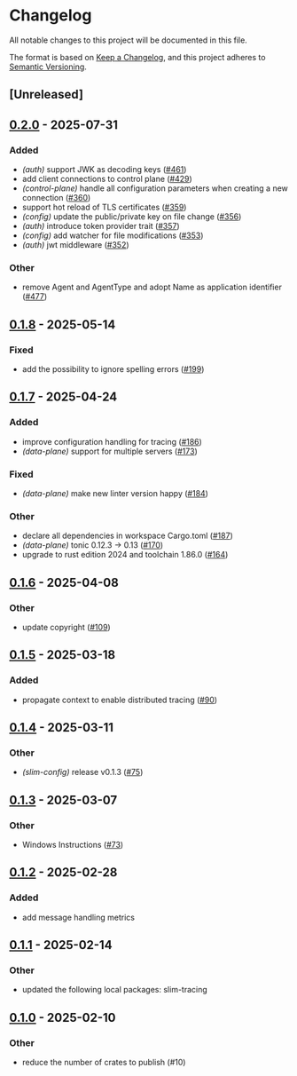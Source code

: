 # Changelog

All notable changes to this project will be documented in this file.

The format is based on [Keep a Changelog](https://keepachangelog.com/en/1.0.0/),
and this project adheres to [Semantic Versioning](https://semver.org/spec/v2.0.0.html).

## [Unreleased]

## [0.2.0](https://github.com/agntcy/slim/compare/slim-config-v0.1.8...slim-config-v0.2.0) - 2025-07-31

### Added

- *(auth)* support JWK as decoding keys ([#461](https://github.com/agntcy/slim/pull/461))
- add client connections to control plane ([#429](https://github.com/agntcy/slim/pull/429))
- *(control-plane)* handle all configuration parameters when creating a new connection ([#360](https://github.com/agntcy/slim/pull/360))
- support hot reload of TLS certificates ([#359](https://github.com/agntcy/slim/pull/359))
- *(config)* update the public/private key on file change ([#356](https://github.com/agntcy/slim/pull/356))
- *(auth)* introduce token provider trait ([#357](https://github.com/agntcy/slim/pull/357))
- *(config)* add watcher for file modifications ([#353](https://github.com/agntcy/slim/pull/353))
- *(auth)* jwt middleware ([#352](https://github.com/agntcy/slim/pull/352))

### Other

- remove Agent and AgentType and adopt Name as application identifier ([#477](https://github.com/agntcy/slim/pull/477))

## [0.1.8](https://github.com/agntcy/slim/compare/slim-config-v0.1.7...slim-config-v0.1.8) - 2025-05-14

### Fixed

- add the possibility to ignore spelling errors ([#199](https://github.com/agntcy/slim/pull/199))

## [0.1.7](https://github.com/agntcy/slim/compare/slim-config-v0.1.6...slim-config-v0.1.7) - 2025-04-24

### Added

- improve configuration handling for tracing ([#186](https://github.com/agntcy/slim/pull/186))
- *(data-plane)* support for multiple servers ([#173](https://github.com/agntcy/slim/pull/173))

### Fixed

- *(data-plane)* make new linter version happy ([#184](https://github.com/agntcy/slim/pull/184))

### Other

- declare all dependencies in workspace Cargo.toml ([#187](https://github.com/agntcy/slim/pull/187))
- *(data-plane)* tonic 0.12.3 -> 0.13 ([#170](https://github.com/agntcy/slim/pull/170))
- upgrade to rust edition 2024 and toolchain 1.86.0 ([#164](https://github.com/agntcy/slim/pull/164))

## [0.1.6](https://github.com/agntcy/slim/compare/slim-config-v0.1.5...slim-config-v0.1.6) - 2025-04-08

### Other

- update copyright ([#109](https://github.com/agntcy/slim/pull/109))

## [0.1.5](https://github.com/agntcy/slim/compare/slim-config-v0.1.4...slim-config-v0.1.5) - 2025-03-18

### Added

- propagate context to enable distributed tracing ([#90](https://github.com/agntcy/slim/pull/90))

## [0.1.4](https://github.com/agntcy/slim/compare/slim-config-v0.1.3...slim-config-v0.1.4) - 2025-03-11

### Other

- *(slim-config)* release v0.1.3 ([#75](https://github.com/agntcy/slim/pull/75))

## [0.1.3](https://github.com/agntcy/slim/compare/slim-config-v0.1.2...slim-config-v0.1.3) - 2025-03-07

### Other

- Windows Instructions ([#73](https://github.com/agntcy/slim/pull/73))

## [0.1.2](https://github.com/agntcy/slim/compare/slim-config-v0.1.1...slim-config-v0.1.2) - 2025-02-28

### Added

- add message handling metrics

## [0.1.1](https://github.com/agntcy/slim/compare/slim-config-v0.1.0...slim-config-v0.1.1) - 2025-02-14

### Other

- updated the following local packages: slim-tracing

## [0.1.0](https://github.com/agntcy/slim/releases/tag/slim-config-v0.1.0) - 2025-02-10

### Other

- reduce the number of crates to publish (#10)
